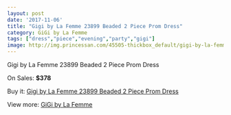```yaml
---
layout: post
date: '2017-11-06'
title: "Gigi by La Femme 23899 Beaded 2 Piece Prom Dress"
category: GiGi by La Femme
tags: ["dress","piece","evening","party","gigi"]
image: http://img.princessan.com/45505-thickbox_default/gigi-by-la-femme-23899-beaded-2-piece-prom-dress.jpg
---
```

Gigi by La Femme 23899 Beaded 2 Piece Prom Dress

On Sales: **$378**
<a href="https://www.princessan.com/en/gigi-by-la-femme/20961-gigi-by-la-femme-23899-beaded-2-piece-prom-dress.html"><amp-img layout="responsive" width="600" height="600" src="//img.princessan.com/45505-thickbox_default/gigi-by-la-femme-23899-beaded-2-piece-prom-dress.jpg" alt="Gigi by La Femme 23899 Beaded 2 Piece Prom Dress 0" /></a>
<a href="https://www.princessan.com/en/gigi-by-la-femme/20961-gigi-by-la-femme-23899-beaded-2-piece-prom-dress.html"><amp-img layout="responsive" width="600" height="600" src="//img.princessan.com/45507-thickbox_default/gigi-by-la-femme-23899-beaded-2-piece-prom-dress.jpg" alt="Gigi by La Femme 23899 Beaded 2 Piece Prom Dress 1" /></a>
<a href="https://www.princessan.com/en/gigi-by-la-femme/20961-gigi-by-la-femme-23899-beaded-2-piece-prom-dress.html"><amp-img layout="responsive" width="600" height="600" src="//img.princessan.com/45506-thickbox_default/gigi-by-la-femme-23899-beaded-2-piece-prom-dress.jpg" alt="Gigi by La Femme 23899 Beaded 2 Piece Prom Dress 2" /></a>

Buy it: [Gigi by La Femme 23899 Beaded 2 Piece Prom Dress](https://www.princessan.com/en/gigi-by-la-femme/20961-gigi-by-la-femme-23899-beaded-2-piece-prom-dress.html "Gigi by La Femme 23899 Beaded 2 Piece Prom Dress")

View more: [GiGi by La Femme](https://www.princessan.com/en/21-gigi-by-la-femme "GiGi by La Femme")